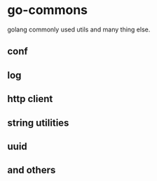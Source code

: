# go-commons
golang commonly used  utils and many thing else.

## conf

## log

## http client

## string utilities

## uuid


## and others


